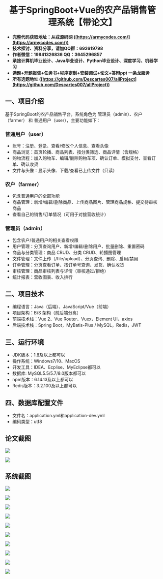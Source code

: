 
<h1 align="center">基于SpringBoot+Vue的农产品销售管理系统【带论文】</h1></p>

- <b>完整代码获取地址：从戎源码网 ([https://armycodes.com/](https://armycodes.com/))</b>
- <b>技术探讨、资料分享，请加QQ群：692619798</b>
- <b>作者微信：19941326836  QQ：3645296857</b>
- <b>承接计算机毕业设计、Java毕业设计、Python毕业设计、深度学习、机器学习</b>
- <b>选题+开题报告+任务书+程序定制+安装调试+论文+答辩ppt 一条龙服务</b>
- <b>所有选题地址 ([https://github.com/Descartes007/allProject](https://github.com/Descartes007/allProject)) </b>

## 一、项目介绍

基于SpringBoot的农产品销售平台，系统角色为 管理员（admin）、农户（farmer） 和 普通用户（user），主要功能如下：
### 普通用户（user）
- 账号：注册、登录、查看/修改个人信息、查看头像
- 商品浏览：首页轮播、商品列表、按分类筛选、商品详情（含规格）
- 购物流程：加入购物车、编辑/删除购物车项、确认订单、模拟支付、查看订单、确认收货
- 文件与头像：显示头像、下载/查看已上传文件（只读）
### 农户（farmer）
- 包含普通用户的全部功能
- 商品管理：新增/编辑/删除商品、上传商品图片、管理商品规格、提交待审核商品
- 查看自己的销售/订单情况（可用于对接营收统计）
### 管理员（admin）
- 包含农户/普通用户的相关查看权限
- 用户管理：分页查询用户、新增/编辑/删除用户、批量删除、重置密码
- 商品与分类管理：商品 CRUD、分类 CRUD、轮播图管理
- 文件管理：文件上传（/file/upload）、分页查询、删除、启用/禁用
- 订单管理：分页查看订单、按订单号查询、发货、确认收货
- 审核管理：商品审核列表与详情（审核通过/拒绝）
- 统计报表：营收图表、收入排行

## 二、项目技术

- 编程语言：Java（后端）、JavaScript/Vue（前端）
- 项目架构：B/S 架构（前后端分离）
- 前端技术栈：Vue 2、Vue Router、Vuex，Element UI，axios
- 后端技术栈：Spring Boot，MyBatis-Plus / MySQL，Redis，JWT


## 三、运行环境

- JDK版本：1.8及以上都可以
- 操作系统：Windows7/10、MacOS
- 开发工具：IDEA、Ecplise、MyEclipse都可以
- 数据库: MySQL5.5/5.7/8.0版本都可以
- npm版本：6.14.13及以上都可以
- Redis版本：3.2.100及以上都可以

## 四、数据库配置文件

- 文件名：application.yml和application-dev.yml
- 编码类型：utf8

## 论文截图

![](screenshot/1.png)

![](screenshot/2.png)

## 系统截图

![](screenshot/3.png)

![](screenshot/4.png)

![](screenshot/5.png)

![](screenshot/6.png)

![](screenshot/7.png)

![](screenshot/8.png)

![](screenshot/9.png)

![](screenshot/10.png)

![](screenshot/11.png)

![](screenshot/12.png)

